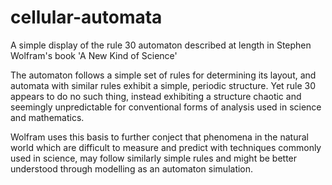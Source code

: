 # cellular-automata
A simple display of the rule 30 automaton described at length in Stephen Wolfram's book 'A New Kind of Science'

The automaton follows a simple set of rules for determining its layout, and automata with similar rules exhibit a simple, periodic structure. Yet rule 30 appears to do no such thing, instead exhibiting a structure chaotic and seemingly unpredictable for conventional forms of analysis used in science and mathematics.

Wolfram uses this basis to further conject that phenomena in the natural world which are difficult to measure and predict with techniques commonly used in science, may follow similarly simple rules and might be better understood through modelling as an automaton simulation.
